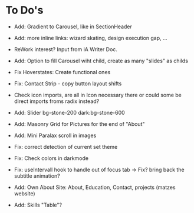 # To Do's

- Add: Gradient to Carousel, like in SectionHeader
- Add: more inline links: wizard skating, design execution gap, ...
- ReWork interest? Input from iA Writer Doc.
- Add: Option to fill Carousel wiht child, create as many "slides" as childs
- Fix Hoverstates: Create functional ones
- Fix: Contact Strip - copy button layout shifts
- Check icon imports, are all in Icon necessary there or could some be direct imports froms radix instead?
- Add: Slider bg-stone-200 dark:bg-stone-600

- Add: Masonry Grid for Pictures for the end of "About"
- Add: Mini Paralax scroll in images
- Fix: correct detection of current set theme
- Fix: Check colors in darkmode
- Fix: useIntervall hook to handle out of focus tab -> Fix? bring back the subtitle animation?

- Add: Own About Site: About, Education, Contact, projects (matzes website)
- Add: Skills "Table"?

